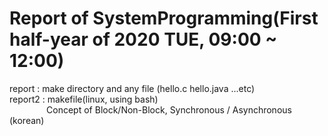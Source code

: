 # Report of SystemProgramming(First half-year of 2020 TUE, 09:00 ~ 12:00)

report  : make directory and any file (hello.c hello.java ...etc)  
report2 : makefile(linux, using bash)  
&nbsp;&nbsp;&nbsp;&nbsp;&nbsp;&nbsp;&nbsp;&nbsp;&nbsp;&nbsp;&nbsp;&nbsp;&nbsp;&nbsp;&nbsp;Concept of Block/Non-Block, Synchronous / Asynchronous (korean)
